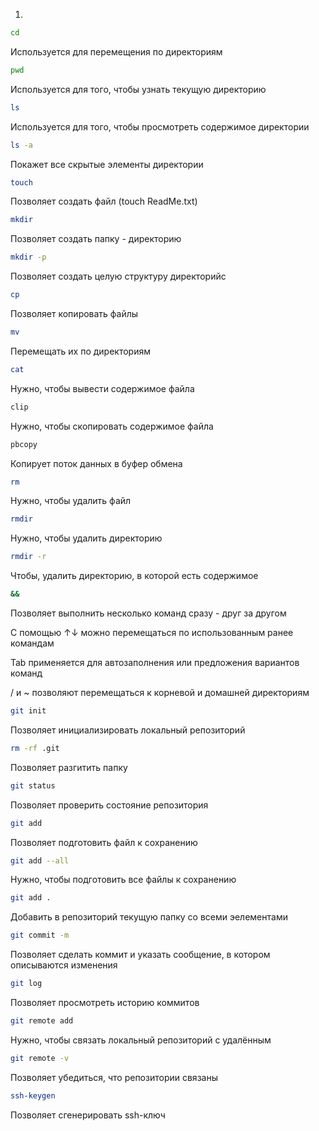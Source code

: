 1.
```bash
cd
```
Используется для перемещения по директориям


```bash
pwd
``` 
Используется для того, чтобы узнать текущую директорию


```bash
ls
``` 
Используется для того, чтобы просмотреть содержимое директории


```bash
ls -a
```
Покажет все скрытые элементы директории


```bash
touch
```
Позволяет создать файл (touch ReadMe.txt)


```bash
mkdir
```
Позволяет создать папку - директорию


```bash
mkdir -p
```
Позволяет создать целую структуру директорийc


```bash
cp
```
Позволяет копировать файлы


```bash
mv
```
Перемещать их по директориям


```bash
cat
```
Нужно, чтобы вывести содержимое файла


```bash
clip
```
Нужно, чтобы скопировать содержимое файла


```bash
pbcopy
```
Копирует поток данных в буфер обмена


```bash
rm
```
Нужно, чтобы удалить файл


```bash
rmdir
```
Нужно, чтобы удалить директорию


```bash
rmdir -r
```
Чтобы, удалить директорию, в которой есть содержимое


```bash
&&
```
Позволяет выполнить несколько команд сразу - друг за другом


С помощью ↑↓ можно перемещаться по использованным ранее командам


Tab применяется для автозаполнения или предложения вариантов команд


/ и ~ позволяют перемещаться к корневой и домашней директориям 


```bash
git init
```
Позволяет инициализировать локальный репозиторий


```bash
rm -rf .git
```
Позволяет разгитить папку


```bash
git status
```
Позволяет проверить состояние репозитория


```bash
git add
```
Позволяет подготовить файл к сохранению


```bash
git add --all
```
Нужно, чтобы подготовить все файлы к сохранению


```bash
git add .
```
Добавить в репозиторий текущую папку со всеми эелементами


```bash
git commit -m
```
Позволяет сделать коммит и указать сообщение, в котором описываются изменения


```bash
git log
```
Позволяет просмотреть историю коммитов


```bash
git remote add
```
Нужно, чтобы связать локальный репозиторий с удалённым


```bash
git remote -v
```
Позволяет убедиться, что репозитории связаны


```bash
ssh-keygen
```
Позволяет сгенерировать ssh-ключ




